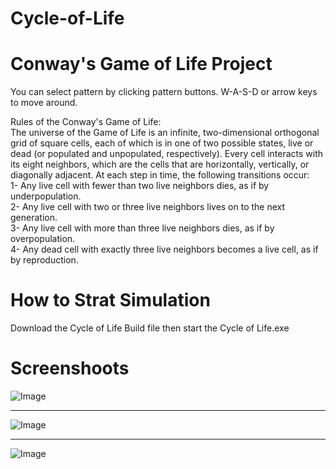 # Cycle-of-Life 
# Conway's Game of Life Project
You can select pattern by clicking pattern buttons. W-A-S-D or arrow keys to move around. <br/>

Rules of the Conway's Game of Life: <br/>
    The universe of the Game of Life is an infinite, two-dimensional orthogonal grid of square cells, each of which is in one of two possible states, live or dead (or populated and unpopulated, respectively). Every cell interacts with its eight neighbors, which are the cells that are horizontally, vertically, or diagonally adjacent. At each step in time, the following transitions occur: <br/>
1- Any live cell with fewer than two live neighbors dies, as if by underpopulation. <br/>
2- Any live cell with two or three live neighbors lives on to the next generation. <br/>
3- Any live cell with more than three live neighbors dies, as if by overpopulation. <br/>
4- Any dead cell with exactly three live neighbors becomes a live cell, as if by reproduction. <br/>

# How to Strat Simulation
Download the Cycle of Life Build file then start the Cycle of Life.exe </br>


# Screenshoots

 ![Image](https://github.com/user-attachments/assets/ac1e04c1-0198-4ba6-badd-06707312c7b9)

-------------------------------------------------------------------------------------------

![Image](https://github.com/user-attachments/assets/36bed64e-8434-4c9e-83af-05f26b07a4c9)

-------------------------------------------------------------------------------------------

![Image](https://github.com/user-attachments/assets/42fe4c06-30ad-46da-b138-7acda4944369)
